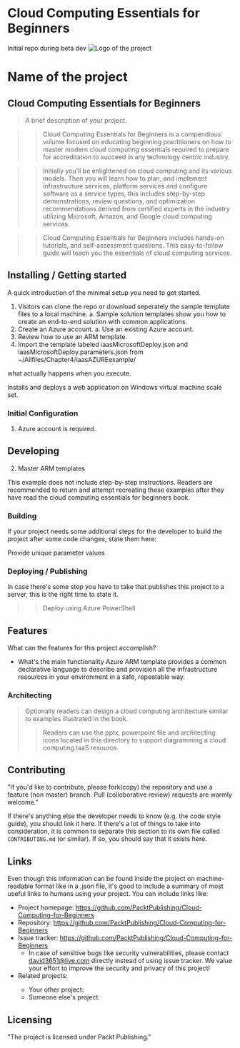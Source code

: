 # Cloud Computing Essentials for Beginners
Initial repo during beta dev
![Logo of the project](https://www.stratospherenetworks.com/blog/wp-content/uploads/2020/05/iStock-1137011043.jpg)

# Name of the project
## Cloud Computing Essentials for Beginners

> A brief description of your project.

>> Cloud Computing Essentials for Beginners is a compendious volume focused on educating beginning practitioners on how to master modern cloud computing essentials required to prepare for accreditation to succeed in any technology centric industry.

>> Initially you’ll be enlightened on cloud computing and its various models. Then you will learn how to plan, and implement infrastructure services, platform services and configure software as a service types, this includes step-by-step demonstrations, review questions, and optimization recommendations derived from certified experts in the industry utilizing Microsoft, Amazon, and Google cloud computing services.

>> Cloud Computing Essentials for Beginners includes hands-on tutorials, and self-assessment questions. This easy-to-follow guide will teach you the essentials of cloud computing services.

## Installing / Getting started

A quick introduction of the minimal setup you need to get started.

1. Visitors can clone the repo or download seperately the sample template files to a local machine.
    a. Sample solution templates show you how to create an end-to-end solution with common applications.
2. Create an Azure account.
    a. Use an existing Azure account.
3. Review how to use an ARM template.
4. Import the template labeled iaasMicrosoftDeploy.json and iaasMicrosoftDeploy.parameters.json from ~/Allfiles/Chapter4/iaasAZUREexample/


what actually happens when you execute.

Installs and deploys a web application on Windows virtual machine scale set.

### Initial Configuration

1. Azure account is required.



## Developing

2. Master ARM templates

This example does not include step-by-step instructions.
Readers are recommended to return and attempt recreating these examples after they have read the cloud computing essentials for beginners book.

### Building

If your project needs some additional steps for the developer to build the
project after some code changes, state them here:

Provide unique parameter values

### Deploying / Publishing

In case there's some step you have to take that publishes this project to a
server, this is the right time to state it.

>> Deploy using Azure PowerShell


## Features

What can the features for this project accomplish?
* What's the main functionality
Azure ARM template provides a common declarative language to describe and provision all the infrastructure resources in your environment in a safe, repeatable way.

### Architecting
> Optionally readers can design a cloud computing architecture similar to examples illustrated in the book.
>> Readers can use the pptx, powerpoint file and architecting icons located in this directory to support diagramming a cloud computing IaaS resource.

## Contributing


"If you'd like to contribute, please fork(copy) the repository and use a feature (non master)
branch. Pull (colloborative review) requests are warmly welcome."

If there's anything else the developer needs to know (e.g. the code style
guide), you should link it here. If there's a lot of things to take into
consideration, it is common to separate this section to its own file called
`CONTRIBUTING.md` (or similar). If so, you should say that it exists here.

## Links

Even though this information can be found inside the project on machine-readable
format like in a .json file, it's good to include a summary of most useful
links to humans using your project. You can include links like:

- Project homepage: https://github.com/PacktPublishing/Cloud-Computing-for-Beginners
- Repository: https://github.com/PacktPublishing/Cloud-Computing-for-Beginners
- Issue tracker: https://github.com/PacktPublishing/Cloud-Computing-for-Beginners
  - In case of sensitive bugs like security vulnerabilities, please contact
    david3651@live.com directly instead of using issue tracker. We value your effort
    to improve the security and privacy of this project!
- Related projects: <place holder>
  - Your other project: <place holder>
  - Someone else's project: <place holder>


## Licensing

"The project is licensed under Packt Publishing."
